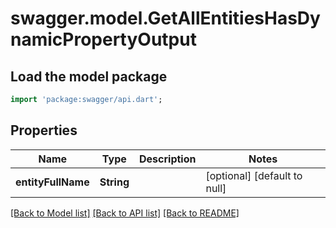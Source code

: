 # swagger.model.GetAllEntitiesHasDynamicPropertyOutput

## Load the model package
```dart
import 'package:swagger/api.dart';
```

## Properties
Name | Type | Description | Notes
------------ | ------------- | ------------- | -------------
**entityFullName** | **String** |  | [optional] [default to null]

[[Back to Model list]](../README.md#documentation-for-models) [[Back to API list]](../README.md#documentation-for-api-endpoints) [[Back to README]](../README.md)


